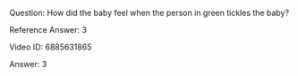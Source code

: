 Question: How did the baby feel when the person in green tickles the baby?

Reference Answer: 3

Video ID: 6885631865

Answer: 3

